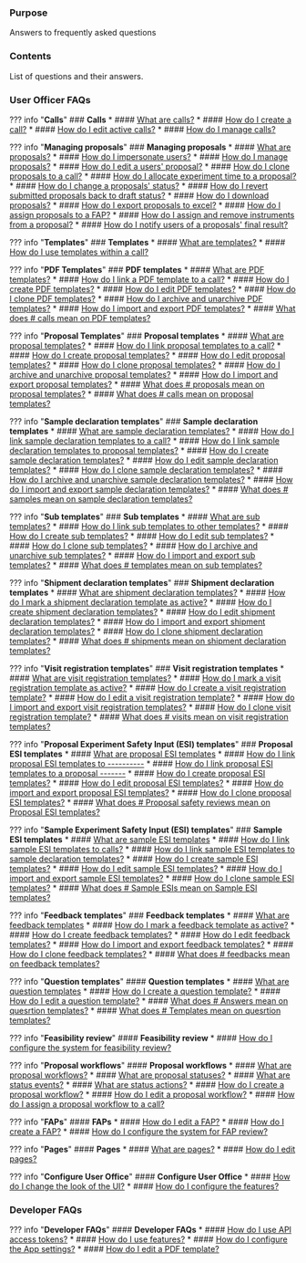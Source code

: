 ### Purpose

Answers to frequently asked questions

### Contents

List of questions and their answers.


### User Officer FAQs

??? info "**Calls**"
    ### **Calls**
    * #### [What are calls?](creating_call.md) 
    * #### [How do I create a call?](creating_call.md) 
    * #### [How do I edit active calls?](editing_call.md) 
    * #### [How do I manage calls?](placeholder.md)

??? info "**Managing proposals**"
    ### **Managing proposals**
    * #### [What are proposals?](proposal.md)
    * #### [How do I impersonate users?](roles.md)
    * #### [How do I manage proposals?](proposal.md)
        * #### [How do I edit a users' proposal?](proposal.md)
        * #### [How do I clone proposals to a call?](proposal.md)
        * #### [How do I allocate experiment time to a proposal?](proposal.md)
        * #### [How do I change a proposals' status?](proposal.md)
            * #### [How do I revert submitted proposals back to draft status?](proposal.md)
        * #### [How do I download proposals?](proposal.md)
        * #### [How do I export proposals to excel?](proposal.md)
        * #### [How do I assign proposals to a FAP?](proposal.md)
        * #### [How do I assign and remove instruments from a proposal?](proposal.md)
        * #### [How do I notify users of a proposals' final result?](proposal.md)

??? info "**Templates**"
    ### **Templates**
    * #### [What are templates?](templates.md)
    * #### [How do I use templates within a call?](templates.md)

??? info "**PDF Templates**"
    ### **PDF templates**
    * #### [What are PDF templates?](pdf_templates.md)
    * #### [How do I link a PDF template to a call?](pdf_templates.md)
    * #### [How do I create PDF templates?](pdf_templates.md)
    * #### [How do I edit PDF templates?](pdf_templates.md)
    * #### [How do I clone PDF templates?](pdf_templates.md)
    * #### [How do I archive and unarchive PDF templates?](pdf_templates.md)
    * #### [How do I import and export PDF templates?](pdf_templates.md)
    * #### [What does # calls mean on PDF templates?](pdf_templates.md)

??? info "**Proposal Templates**"
    ### **Proposal templates**
    * #### [What are proposal templates?](proposal_template.md)
    * #### [How do I link proposal templates to a call?](proposal_template.md)
    * #### [How do I create proposal templates?](proposal_template.md)
    * #### [How do I edit proposal templates?](proposal_template.md)
    * #### [How do I clone proposal templates?](proposal_template.md)
    * #### [How do I archive and unarchive proposal templates?](proposal_template.md)
    * #### [How do I import and export proposal templates?](proposal_template.md)
    * #### [What does # proposals mean on proposal templates?](proposal_template.md)
    * #### [What does # calls mean on proposal templates?](proposal_template.md)

??? info "**Sample declaration templates**"
    ### **Sample declaration templates**
    * #### [What are sample declaration templates?](sampledec_template.md)
    * #### [How do I link sample declaration templates to a call?](sampledec_template.md)
    * #### [How do I link sample declaration templates to proposal templates?](sampledec_template.md)
    * #### [How do I create sample declaration templates?](sampledec_template.md)
    * #### [How do I edit sample declaration templates?](sampledec_template.md)
    * #### [How do I clone sample declaration templates?](sampledec_template.md)
    * #### [How do I archive and unarchive sample declaration templates?](sampledec_template.md)
    * #### [How do I import and export sample declaration templates?](sampledec_template.md)
    * #### [What does # samples mean on sample declaration templates?](sampledec_template.md)

??? info "**Sub templates**"
    ### **Sub templates**
    * #### [What are sub templates?](sub_template.md)
    * #### [How do I link sub templates to other templates?](sub_template.md)
    * #### [How do I create sub templates?](sub_template.md)
    * #### [How do I edit sub templates?](sub_template.md)
    * #### [How do I clone sub templates?](sub_template.md)
    * #### [How do I archive and unarchive sub templates?](sub_template.md)
    * #### [How do I import and export sub templates?](sub_template.md)
    * #### [What does # templates mean on sub templates?](sub_template.md)

??? info "**Shipment declaration templates**"
    ### **Shipment declaration templates**
    * #### [What are shipment declaration templates?](shipment_template.md)
    * #### [How do I mark a shipment declaration template as active?](shipment_template.md)
    * #### [How do I create shipment declaration templates?](shipment_template.md)
    * #### [How do I edit shipment declaration templates?](shipment_template.md)
    * #### [How do I import and export shipment declaration templates?](shipment_template.md)
    * #### [How do I clone shipment declaration templates?](shipment_template.md)
    * #### [What does # shipments mean on shipment declaration templates?](shipment_template.md)

??? info "**Visit registration templates**"
    ### **Visit registration templates**
    * #### [What are visit registration templates?](visit_template.md)
    * #### [How do I mark a visit registration template as active?](visit_template.md)
    * #### [How do I create a visit registration template?](visit_template.md)
    * #### [How do I edit a visit registration template?](visit_template.md)
    * #### [How do I import and export visit registration templates?](visit_template.md)
    * #### [How do I clone visit registration template?](visit_template.md)
    * #### [What does # visits mean on visit registration templates?](visit_template.md)

??? info "**Proposal Experiment Safety Input (ESI) templates**"
    ### **Proposal ESI templates**
    * #### [What are proposal ESI templates](proposalESI_template.md)
    * #### [How do I link proposal ESI templates to ----------](proposalESI_template.md)
    * #### [How do I link proposal ESI templates to a proposal -------](proposalESI_template.md)
    * #### [How do I create proposal ESI templates?](proposalESI_template.md)
    * #### [How do I edit proposal ESI templates?](proposalESI_template.md)
    * #### [How do import and export proposal ESI templates?](proposalESI_template.md)
    * #### [How do I clone proposal ESI templates?](proposalESI_template.md)
    * #### [What does # Proposal safety reviews mean on Proposal ESI templates?](proposalESI_template.md)

??? info "**Sample Experiment Safety Input (ESI) templates**"
    ### **Sample ESI templates**
    * #### [What are sample ESI templates](sampleESI_template.md)
    * #### [How do I link sample ESI templates to calls?](sampleESI_template.md)
    * #### [How do I link sample ESI templates to sample declaration templates?](sampleESI_template.md)
    * #### [How do I create sample ESI templates?](sampleESI_template.md)
    * #### [How do I edit sample ESI templates?](sampleESI_template.md)
    * #### [How do I import and export sample ESI templates?](sampleESI_template.md)
    * #### [How do I clone sample ESI templates?](sampleESI_template.md)
    * #### [What does # Sample ESIs mean on Sample ESI templates?](sampleESI_template.md)

??? info "**Feedback templates**"
    ### **Feedback templates**
    * #### [What are feedback templates](feedback_template.md)
    * #### [How do I mark a feedback template as active?](feedback_template.md)
    * #### [How do I create feedback templates?](feedback_template.md)
    * #### [How do I edit feedback templates?](feedback_template.md)
    * #### [How do I import and export feedback templates?](feedback_template.md)
    * #### [How do I clone feedback templates?](feedback_template.md)
    * #### [What does # feedbacks mean on feedback templates?](feedback_template.md)

??? info "**Question templates**"
    #### **Question templates**
    * #### [What are question templates](question_template.md)
    * #### [How do I create a question template?](question_template.md)
    * #### [How do I edit a question template?](question_template.md)
    * #### [What does # Answers mean on quesrtion templates?](question_template.md)
    * #### [What does # Templates mean on quesrtion templates?](question_template.md)

??? info "**Feasibility review**"
    #### **Feasibility review**
    * #### [How do I configure the system for feasibility review?](feasibility_review.md)

??? info "**Proposal workflows**"
    #### **Proposal workflows**
    * #### [What are proposal workflows?](proposal_workflow.md)
    * #### [What are proposal statuses?](proposal_workflow.md)
    * #### [What are status events?](proposal_workflow.md)
    * #### [What are status actions?](proposal_workflow.md)
    * #### [How do I create a proposal workflow?](proposal_workflow.md)
    * #### [How do I edit a proposal workflow?](proposal_workflow.md)
    * #### [How do I assign a proposal workflow to a call?](proposal_workflow.md)

??? info "**FAPs**"
    #### **FAPs**
    * #### [How do I edit a FAP?](fap.md)
    * #### [How do I create a FAP?](fap.md)
    * #### [How do I configure the system for FAP review?](fap.md)

??? info "**Pages**"
    #### **Pages**
    * #### [What are pages?](page.md)
    * #### [How do I edit pages?](page.md)

??? info "**Configure User Office**"
    #### **Configure User Office**
    * #### [How do I change the look of the UI?](placeholder.md)
    * #### [How do I configure the features?](placeholder.md)

### Developer FAQs

??? info "**Developer FAQs**" 
    #### **Developer FAQs**
    * #### [How do I use API access tokens?](placeholder.md)
    * #### [How do I use features?](features.md)
    * #### [How do I configure the App settings?](placeholder.md)
    * #### [How do I edit a PDF template?](placeholder.md)



